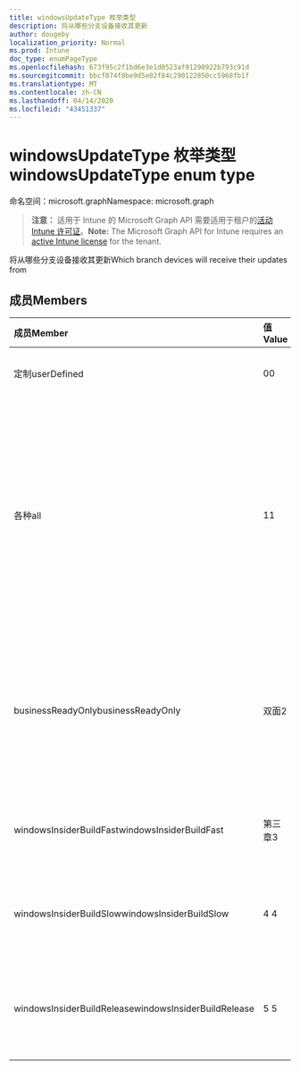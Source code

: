 ```yaml
---
title: windowsUpdateType 枚举类型
description: 将从哪些分支设备接收其更新
author: dougeby
localization_priority: Normal
ms.prod: Intune
doc_type: enumPageType
ms.openlocfilehash: 673f95c2f1bd6e3e1d0523af91290922b793c91d
ms.sourcegitcommit: bbcf074f0be9d5e02f84c290122850cc5968fb1f
ms.translationtype: MT
ms.contentlocale: zh-CN
ms.lasthandoff: 04/14/2020
ms.locfileid: "43451337"
---
```

# <a name="windowsupdatetype-enum-type"></a><span data-ttu-id="ba125-103">windowsUpdateType 枚举类型</span><span class="sxs-lookup"><span data-stu-id="ba125-103">windowsUpdateType enum type</span></span>

<span data-ttu-id="ba125-104">命名空间：microsoft.graph</span><span class="sxs-lookup"><span data-stu-id="ba125-104">Namespace: microsoft.graph</span></span>

> <span data-ttu-id="ba125-105">**注意：** 适用于 Intune 的 Microsoft Graph API 需要适用于租户的[活动 Intune 许可证](https://go.microsoft.com/fwlink/?linkid=839381)。</span><span class="sxs-lookup"><span data-stu-id="ba125-105">**Note:** The Microsoft Graph API for Intune requires an [active Intune license](https://go.microsoft.com/fwlink/?linkid=839381) for the tenant.</span></span>

<span data-ttu-id="ba125-106">将从哪些分支设备接收其更新</span><span class="sxs-lookup"><span data-stu-id="ba125-106">Which branch devices will receive their updates from</span></span>

## <a name="members"></a><span data-ttu-id="ba125-107">成员</span><span class="sxs-lookup"><span data-stu-id="ba125-107">Members</span></span>
|<span data-ttu-id="ba125-108">成员</span><span class="sxs-lookup"><span data-stu-id="ba125-108">Member</span></span>|<span data-ttu-id="ba125-109">值</span><span class="sxs-lookup"><span data-stu-id="ba125-109">Value</span></span>|<span data-ttu-id="ba125-110">说明</span><span class="sxs-lookup"><span data-stu-id="ba125-110">Description</span></span>|
|:---|:---|:---|
|<span data-ttu-id="ba125-111">定制</span><span class="sxs-lookup"><span data-stu-id="ba125-111">userDefined</span></span>|<span data-ttu-id="ba125-112">0</span><span class="sxs-lookup"><span data-stu-id="ba125-112">0</span></span>|<span data-ttu-id="ba125-113">允许用户进行设置。</span><span class="sxs-lookup"><span data-stu-id="ba125-113">Allow the user to set.</span></span>|
|<span data-ttu-id="ba125-114">各种</span><span class="sxs-lookup"><span data-stu-id="ba125-114">all</span></span>|<span data-ttu-id="ba125-115">1</span><span class="sxs-lookup"><span data-stu-id="ba125-115">1</span></span>|<span data-ttu-id="ba125-116">半年频道（定向）。</span><span class="sxs-lookup"><span data-stu-id="ba125-116">Semi-annual Channel (Targeted).</span></span> <span data-ttu-id="ba125-117">设备从半年频道（定向）获取所有适用的功能更新。</span><span class="sxs-lookup"><span data-stu-id="ba125-117">Device gets all applicable feature updates from Semi-annual Channel (Targeted).</span></span>|
|<span data-ttu-id="ba125-118">businessReadyOnly</span><span class="sxs-lookup"><span data-stu-id="ba125-118">businessReadyOnly</span></span>|<span data-ttu-id="ba125-119">双面</span><span class="sxs-lookup"><span data-stu-id="ba125-119">2</span></span>|<span data-ttu-id="ba125-120">半年频道。</span><span class="sxs-lookup"><span data-stu-id="ba125-120">Semi-annual Channel.</span></span> <span data-ttu-id="ba125-121">设备从半年频道获取功能更新。</span><span class="sxs-lookup"><span data-stu-id="ba125-121">Device gets feature updates from Semi-annual Channel.</span></span>|
|<span data-ttu-id="ba125-122">windowsInsiderBuildFast</span><span class="sxs-lookup"><span data-stu-id="ba125-122">windowsInsiderBuildFast</span></span>|<span data-ttu-id="ba125-123">第三章</span><span class="sxs-lookup"><span data-stu-id="ba125-123">3</span></span>|<span data-ttu-id="ba125-124">Windows 预览体验成员内部版本-快速</span><span class="sxs-lookup"><span data-stu-id="ba125-124">Windows Insider build - Fast</span></span>|
|<span data-ttu-id="ba125-125">windowsInsiderBuildSlow</span><span class="sxs-lookup"><span data-stu-id="ba125-125">windowsInsiderBuildSlow</span></span>|<span data-ttu-id="ba125-126">4 </span><span class="sxs-lookup"><span data-stu-id="ba125-126">4</span></span>|<span data-ttu-id="ba125-127">Windows 预览体验成员内部版本-慢</span><span class="sxs-lookup"><span data-stu-id="ba125-127">Windows Insider build - Slow</span></span>|
|<span data-ttu-id="ba125-128">windowsInsiderBuildRelease</span><span class="sxs-lookup"><span data-stu-id="ba125-128">windowsInsiderBuildRelease</span></span>|<span data-ttu-id="ba125-129">5 </span><span class="sxs-lookup"><span data-stu-id="ba125-129">5</span></span>|<span data-ttu-id="ba125-130">发布 Windows 预览体验成员内部版本</span><span class="sxs-lookup"><span data-stu-id="ba125-130">Release Windows Insider build</span></span>|







